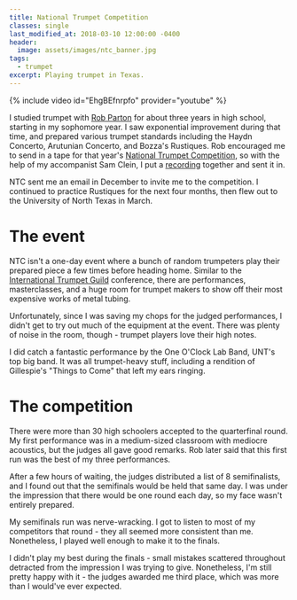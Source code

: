```yaml
---
title: National Trumpet Competition
classes: single
last_modified_at: 2018-03-10 12:00:00 -0400
header:
  image: assets/images/ntc_banner.jpg
tags:
  - trumpet
excerpt: Playing trumpet in Texas.
---
```


{% include video id="EhgBEfnrpfo" provider="youtube" %}

I studied trumpet with [Rob Parton](https://www.robparton.com) for about three years in high school, starting in my sophomore year. I saw exponential improvement during that time, and prepared various trumpet standards including the Haydn Concerto, Arutunian Concerto, and Bozza's Rustiques. Rob encouraged me to send in a tape for that year's [National Trumpet Competition](http://www.nationaltrumpetcomp.org), so with the help of my accompanist Sam Clein, I put a [recording](https://youtu.be/kIQjmUoR2cs) together and sent it in.

NTC sent me an email in December to invite me to the competition. I continued to practice Rustiques for the next four months, then flew out to the University of North Texas in March.

# The event

NTC isn't a one-day event where a bunch of random trumpeters play their prepared piece a few times before heading home. Similar to the [International Trumpet Guild](https://www.trumpetguild.org) conference, there are performances, masterclasses, and a huge room for trumpet makers to show off their most expensive works of metal tubing.

Unfortunately, since I was saving my chops for the judged performances, I didn't get to try out much of the equipment at the event. There was plenty of noise in the room, though - trumpet players love their high notes.

I did catch a fantastic performance by the One O'Clock Lab Band, UNT's top big band. It was all trumpet-heavy stuff, including a rendition of Gillespie's "Things to Come" that left my ears ringing.

# The competition

There were more than 30 high schoolers accepted to the quarterfinal round. My first performance was in a medium-sized classroom with mediocre acoustics, but the judges all gave good remarks. Rob later said that this first run was the best of my three performances.

After a few hours of waiting, the judges distributed a list of 8 semifinalists, and I found out that the semifinals would be held that same day. I was under the impression that there would be one round each day, so my face wasn't entirely prepared.

My semifinals run was nerve-wracking. I got to listen to most of my competitors that round - they all seemed more consistent than me. Nonetheless, I played well enough to make it to the finals.

I didn't play my best during the finals - small mistakes scattered throughout detracted from the impression I was trying to give. Nonetheless, I'm still pretty happy with it - the judges awarded me third place, which was more than I would've ever expected.